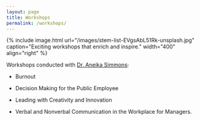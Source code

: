 ```yaml
---
layout: page
title: Workshops
permalink: /workshops/
---
```


{% include image.html url="/images/stem-list-EVgsAbL51Rk-unsplash.jpg" caption="Exciting workshops that enrich and inspire." width="400" align="right" %}

Workshops conducted with [Dr. Aneika Simmons](https://aneikasimmons.com/):

* Burnout

* Decision Making for the Public Employee

* Leading with Creativity and Innovation

* Verbal and Nonverbal Communication in the Workplace for Managers.

